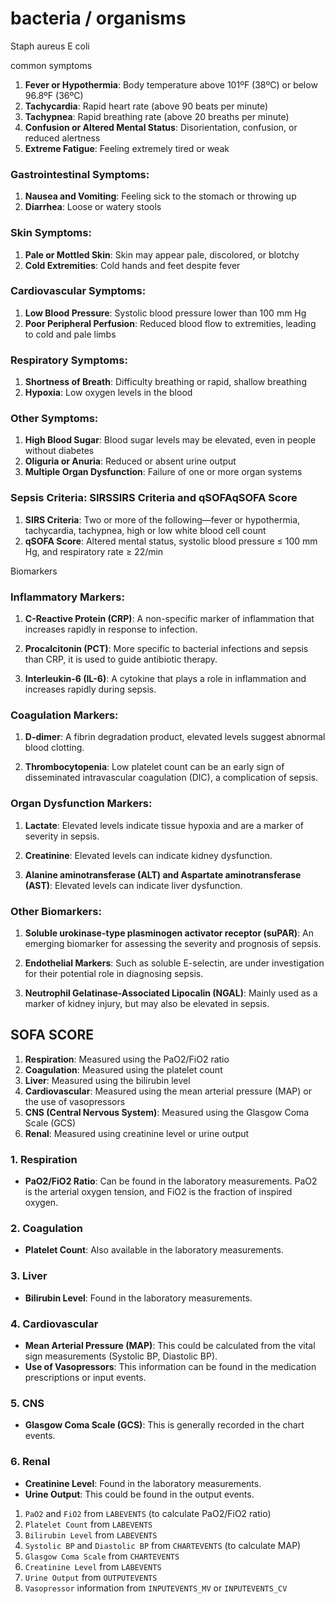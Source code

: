 
# bacteria / organisms

Staph aureus 
E coli 


common symptoms
1. **Fever or Hypothermia**: Body temperature above 101ºF (38ºC) or below 96.8ºF (36ºC)
2. **Tachycardia**: Rapid heart rate (above 90 beats per minute)
3. **Tachypnea**: Rapid breathing rate (above 20 breaths per minute)
4. **Confusion or Altered Mental Status**: Disorientation, confusion, or reduced alertness
5. **Extreme Fatigue**: Feeling extremely tired or weak

### Gastrointestinal Symptoms:

1. **Nausea and Vomiting**: Feeling sick to the stomach or throwing up
2. **Diarrhea**: Loose or watery stools

### Skin Symptoms:

1. **Pale or Mottled Skin**: Skin may appear pale, discolored, or blotchy
2. **Cold Extremities**: Cold hands and feet despite fever

### Cardiovascular Symptoms:

1. **Low Blood Pressure**: Systolic blood pressure lower than 100 mm Hg
2. **Poor Peripheral Perfusion**: Reduced blood flow to extremities, leading to cold and pale limbs

### Respiratory Symptoms:

1. **Shortness of Breath**: Difficulty breathing or rapid, shallow breathing
2. **Hypoxia**: Low oxygen levels in the blood

### Other Symptoms:

1. **High Blood Sugar**: Blood sugar levels may be elevated, even in people without diabetes
2. **Oliguria or Anuria**: Reduced or absent urine output
3. **Multiple Organ Dysfunction**: Failure of one or more organ systems

### Sepsis Criteria: SIRSSIRS Criteria and qSOFAqSOFA Score

1. **SIRS Criteria**: Two or more of the following—fever or hypothermia, tachycardia, tachypnea, high or low white blood cell count
2. **qSOFA Score**: Altered mental status, systolic blood pressure ≤ 100 mm Hg, and respiratory rate ≥ 22/min




Biomarkers
### Inflammatory Markers:

1. **C-Reactive Protein (CRP)**: A non-specific marker of inflammation that increases rapidly in response to infection.
    
2. **Procalcitonin (PCT)**: More specific to bacterial infections and sepsis than CRP, it is used to guide antibiotic therapy.
    
3. **Interleukin-6 (IL-6)**: A cytokine that plays a role in inflammation and increases rapidly during sepsis.
### Coagulation Markers:

1. **D-dimer**: A fibrin degradation product, elevated levels suggest abnormal blood clotting.
    
2. **Thrombocytopenia**: Low platelet count can be an early sign of disseminated intravascular coagulation (DIC), a complication of sepsis.
    

### Organ Dysfunction Markers:

1. **Lactate**: Elevated levels indicate tissue hypoxia and are a marker of severity in sepsis.
    
2. **Creatinine**: Elevated levels can indicate kidney dysfunction.
    
3. **Alanine aminotransferase (ALT) and Aspartate aminotransferase (AST)**: Elevated levels can indicate liver dysfunction.
    

### Other Biomarkers:

1. **Soluble urokinase-type plasminogen activator receptor (suPAR)**: An emerging biomarker for assessing the severity and prognosis of sepsis.
    
2. **Endothelial Markers**: Such as soluble E-selectin, are under investigation for their potential role in diagnosing sepsis.
    
3. **Neutrophil Gelatinase-Associated Lipocalin (NGAL)**: Mainly used as a marker of kidney injury, but may also be elevated in sepsis.




## SOFA SCORE
1. **Respiration**: Measured using the PaO2/FiO2 ratio
2. **Coagulation**: Measured using the platelet count
3. **Liver**: Measured using the bilirubin level
4. **Cardiovascular**: Measured using the mean arterial pressure (MAP) or the use of vasopressors
5. **CNS (Central Nervous System)**: Measured using the Glasgow Coma Scale (GCS)
6. **Renal**: Measured using creatinine level or urine output

### 1. Respiration

- **PaO2/FiO2 Ratio**: Can be found in the laboratory measurements. PaO2 is the arterial oxygen tension, and FiO2 is the fraction of inspired oxygen.

### 2. Coagulation

- **Platelet Count**: Also available in the laboratory measurements.

### 3. Liver

- **Bilirubin Level**: Found in the laboratory measurements.

### 4. Cardiovascular

- **Mean Arterial Pressure (MAP)**: This could be calculated from the vital sign measurements (Systolic BP, Diastolic BP).
- **Use of Vasopressors**: This information can be found in the medication prescriptions or input events.

### 5. CNS

- **Glasgow Coma Scale (GCS)**: This is generally recorded in the chart events.

### 6. Renal

- **Creatinine Level**: Found in the laboratory measurements.
- **Urine Output**: This could be found in the output events.





1. `PaO2` and `FiO2` from `LABEVENTS` (to calculate PaO2/FiO2 ratio)
2. `Platelet Count` from `LABEVENTS`
3. `Bilirubin Level` from `LABEVENTS`
4. `Systolic BP` and `Diastolic BP` from `CHARTEVENTS` (to calculate MAP)
5. `Glasgow Coma Scale` from `CHARTEVENTS`
6. `Creatinine Level` from `LABEVENTS`
7. `Urine Output` from `OUTPUTEVENTS`
8. `Vasopressor` information from `INPUTEVENTS_MV` or `INPUTEVENTS_CV`
